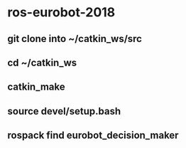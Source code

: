 # ros-eurobot-2018

## git clone into ~/catkin_ws/src
## cd ~/catkin_ws
## catkin_make
## source devel/setup.bash
## rospack find eurobot_decision_maker

